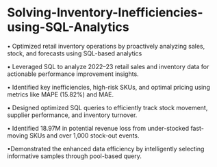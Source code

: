 # Solving-Inventory-Inefficiencies-using-SQL-Analytics
• Optimized retail inventory operations by proactively analyzing sales, stock, and forecasts using SQL-based analytics

• Leveraged SQL to analyze 2022–23 retail sales and inventory data for actionable performance improvement insights.

• Identified key inefficiencies, high-risk SKUs, and optimal pricing using metrics like MAPE (15.82%) and MAE.

• Designed optimized SQL queries to efficiently track stock movement, supplier performance, and inventory turnover.

• Identified 18.97M in potential revenue loss from under-stocked fast-moving SKUs and over 1,000 stock-out events.

•Demonstrated the enhanced data efficiency by intelligently selecting informative samples through pool-based query.
